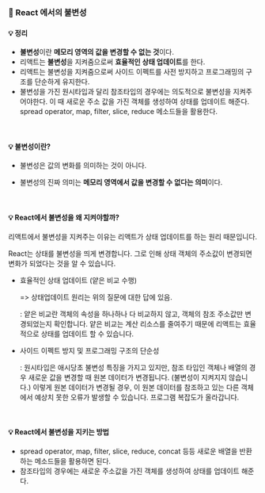 ### 🐬 React 에서의 불변성

#### 💡 정리

- **불변성**이란 **메모리 영역의 값을 변경할 수 없는 것**이다.
- 리액트는 **불변성**을 지켜줌으로써 **효율적인 상태 업데이트**를 한다.
- 리액트는 불변성을 지켜줌으로써 사이드 이펙트를 사전 방지하고 프로그래밍의 구조를 단순하게 유지한다.
- 불변성을 가진 원시타입과 달리 참조타입의 경우에는 의도적으로 불변성을 지켜주어야한다. 이 때 새로운 주소 값을 가진 객체를 생성하여 상태를 업데이트 해준다. spread operator, map, filter, slice, reduce 메소드들을 활용한다.

<br>

#### 💡 불변성이란? 

- 불변성은 값의 변화를 의미하는 것이 아니다. 

- 불변성의 진짜 의미는 **메모리 영역에서 값을 변경할 수 없다는 의미**이다. 

<br>

#### 💡 React에서 불변성을 왜 지켜야할까? 

리액트에서 불변성을 지켜주는 이유는 리액트가 상태 업데이트를 하는 원리 때문입니다. 

React는 상태를 불변성을 띄게 변경합니다. 그로 인해 상태 객체의 주소값이 변경되면 변화가 되었다는 것을 알 수 있습니다. 

- 효율적인 상태 업데이트 (얕은 비교 수행)

  => 상태업데이트 원리는 위의 질문에 대한 답에 있음. 

  : 얕은 비교란 객체의 속성을 하나하나 다 비교하지 않고, 객체의 참조 주소값만 변경되었는지 확인합니다. 얕은 비교는 계산 리소스를 줄여주기 때문에 리액트는 효율적으로 상태를 업데이트 할 수 있습니다. 

- 사이드 이펙트 방지 및 프로그래밍 구조의 단순성 

  : 원시타입은 애시당초 불변성 특징을 가지고 있지만, 참조 타입인 객체나 배열의 경우 새로운 값을 변경할 때 원본 데이터가 변경됩니다. (불변성이 지켜지지 않습니다.) 이렇게 원본 데이터가 변경될 경우, 이 원본 데이터를 참조하고 있는 다른 객체에서 예상치 못한 오류가 발생할 수 있습니다. 프로그램 복잡도가 올라갑니다. 

<br>

#### 💡 React에서 불변성을 지키는 방법 

- spread operator, map, filter, slice, reduce, concat 등등 새로운 배열을 반환하는 메소드들을 활용하면 된다. 
- 참조타입의 경우에는 새로운 주소값을 가진 객체를 생성하여 상태를 업데이트 해준다. 

<br>
<br>
